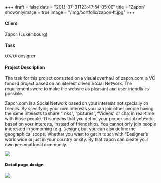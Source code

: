 +++
draft = false
date = "2012-07-31T23:47:54-05:00"
title = "Zapon"
showonlyimage = true
image = "/img/portfolio/zapon-ft.jpg"
+++


#### Client
Zapon (Luxembourg)

#### Task
UX/UI designer

#### Project Description
The task for this project consisted on a visual overhaul of zapon.com, a VC funded project based on an interest driven Social Network. The requirements were to make the website as pleasant and user friendly as possible.

Zapon.com is a Social Network based on your interests not specially on friends. By specifying your own interests you can join other people having the same interests to share “links”, “pictures”, “Videos” or chat in real-time with those people. This means that you define your proper social network based on your interests, instead of friendships. You cannot only join people interested in something (e.g. Design), but you can also define the geographical scope. Whether you want to get in touch with “Designer”s world wide or just in your country or city. By that zapon can create your own personal local community.

<a data-fancybox href="/img/portfolio/zapon-full.jpg">
	<img src="/img/portfolio/zapon-full.jpg">
</a>

#### Detail page design

<a data-fancybox href="/img/portfolio/zapon-detail.jpg">
	<img src="/img/portfolio/zapon-detail.jpg">
</a>
